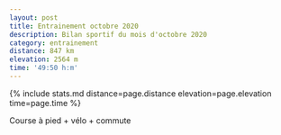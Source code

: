 ```yaml
---
layout: post
title: Entrainement octobre 2020
description: Bilan sportif du mois d'octobre 2020
category: entrainement
distance: 847 km
elevation: 2564 m
time: '49:50 h:m'
---
```


{%
  include stats.md
  distance=page.distance
  elevation=page.elevation
  time=page.time
%}

Course à pied + vélo + commute

<!--
vim:setlocal spell spelllang=fr
-->
